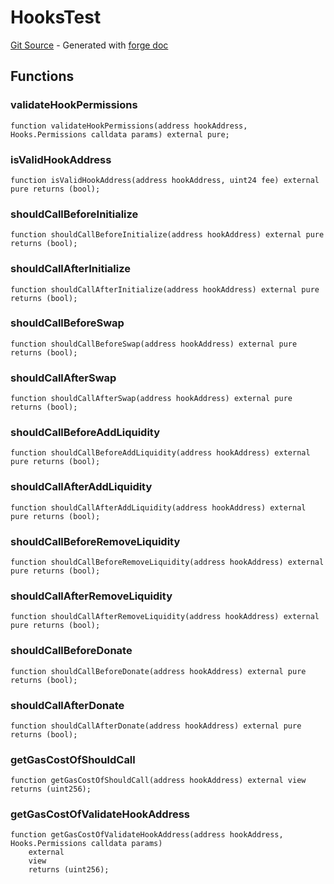 # HooksTest
[Git Source](https://github.com/uniswap/v4-core/blob/d4185626c68e29de37023e453623d44cb9c12b51/src/test/HooksTest.sol) - Generated with [forge doc](https://book.getfoundry.sh/reference/forge/forge-doc)


## Functions
### validateHookPermissions


```solidity
function validateHookPermissions(address hookAddress, Hooks.Permissions calldata params) external pure;
```

### isValidHookAddress


```solidity
function isValidHookAddress(address hookAddress, uint24 fee) external pure returns (bool);
```

### shouldCallBeforeInitialize


```solidity
function shouldCallBeforeInitialize(address hookAddress) external pure returns (bool);
```

### shouldCallAfterInitialize


```solidity
function shouldCallAfterInitialize(address hookAddress) external pure returns (bool);
```

### shouldCallBeforeSwap


```solidity
function shouldCallBeforeSwap(address hookAddress) external pure returns (bool);
```

### shouldCallAfterSwap


```solidity
function shouldCallAfterSwap(address hookAddress) external pure returns (bool);
```

### shouldCallBeforeAddLiquidity


```solidity
function shouldCallBeforeAddLiquidity(address hookAddress) external pure returns (bool);
```

### shouldCallAfterAddLiquidity


```solidity
function shouldCallAfterAddLiquidity(address hookAddress) external pure returns (bool);
```

### shouldCallBeforeRemoveLiquidity


```solidity
function shouldCallBeforeRemoveLiquidity(address hookAddress) external pure returns (bool);
```

### shouldCallAfterRemoveLiquidity


```solidity
function shouldCallAfterRemoveLiquidity(address hookAddress) external pure returns (bool);
```

### shouldCallBeforeDonate


```solidity
function shouldCallBeforeDonate(address hookAddress) external pure returns (bool);
```

### shouldCallAfterDonate


```solidity
function shouldCallAfterDonate(address hookAddress) external pure returns (bool);
```

### getGasCostOfShouldCall


```solidity
function getGasCostOfShouldCall(address hookAddress) external view returns (uint256);
```

### getGasCostOfValidateHookAddress


```solidity
function getGasCostOfValidateHookAddress(address hookAddress, Hooks.Permissions calldata params)
    external
    view
    returns (uint256);
```

